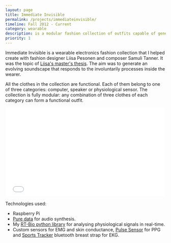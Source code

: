```yaml
---
layout: page
title: Immediate Invisible
permalink: /projects/immediateinvisible/
timeline: Fall 2012 - Current
category: wearable
description: is a modular fashion collection of outfits capable of generating sound based on the wearers physiology.
priority: 1
---
```

Immediate Invisible is a wearable electronics fashion collection that I helped create with fashion designer Liisa Pesonen and composer Samuli Tanner. It was the topic of [Liisa's master's thesis](https://aaltodoc.aalto.fi/handle/123456789/11776). The aim was to generate an evolving soundscape that responds to the involuntarily processes inside the wearer.

All the clothes in the collection are functional. Each of them belong to one of three categories: computer, speaker or physiological sensor. The collection is fully modular: any combination of three clothes of each category can form a functional outfit.

<iframe src="//player.vimeo.com/video/95398293" width="500" height="281" frameborder="0" webkitallowfullscreen mozallowfullscreen allowfullscreen></iframe> 

Technologies used:

*	Raspberry Pi
*	[Pure data](http://www.puredata.info/) for audio synthesis.
*	My [RT-Bio python library](https://www.github.com/vatte/rt-bio) for analysing physiological signals in real-time.
*	Custom sensors for EMG and skin conductance, [Pulse Sensor](http://www.pulse-sensor.com) for PPG and [Sports Tracker](http://www.sportstracker.com) bluetooth breast strap for EKG.